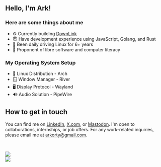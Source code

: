 ## Hello, I'm Ark!

### Here are some things about me

- ⚙ Currently building [DownLink](https://dl.arkorty.xyz/)
- 😇 Have development experience using JavaScript, Golang, and Rust
- 🐧 Been daily driving Linux for 6+ years
- 📀 Proponent of libre software and computer literacy

### My Operating System Setup

- 🐧 Linux Distribution - Arch
- 🪟 Window Manager - River
- 🖥️ Display Protocol - Wayland
- 🔊 Audio Solution - PipeWire

## How to get in touch

You can find me on [LinkedIn](https://www.linkedin.com/in/arkorty/), [X.com](https://x.com/arkorty/), or [Mastodon](https://mastodon.social/@arkorty/). I'm open to collaborations, internships, or job offers. For any work-related inquiries, please email me at arkorty@gmail.com.

<!-- GITHUB STAT CARDS START HERE -->
</br>
<p align="left">
    <img src ="https://github-readme-stats.vercel.app/api?username=arkorty&custom_title=GitHub+Stats&show_icons=true&hide=contribs&theme=dark&bg_color=00000000&hide_border=true">
    </br>
    <img src ="https://github-readme-stats.vercel.app/api/top-langs/?username=arkorty&langs_count=8&layout=compact&theme=dark&hide_border=true&bg_color=00000000">
</p>
<!-- GITHUB STAT CARDS END HERE -->
